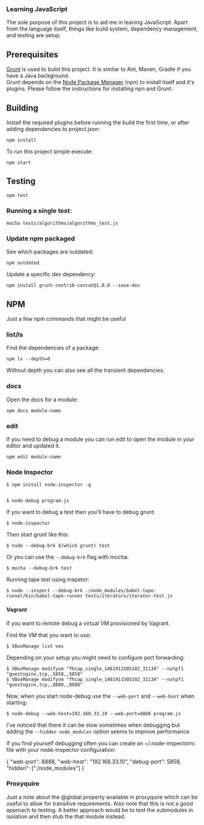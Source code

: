 ### Learning JavaScript
The sole purpose of this project is to aid me in leaning JavaScript. Apart from the language itself, things like build system, dependency management, 
and testing are setup.

## Prerequisites
[Grunt](http://gruntjs.com/) is used to build this project. It is similar to Ant, Maven, Gradle if you have a Java background.   
Grunt depends on the [Node Package Manager](https://npmjs.org/) (npn) to install itself and it's plugins. Please follow the instructions
for installing npn and Grunt.

## Building
Install the required plugins before running the build the first time, or after adding dependencies to project.json:

    npm install

To run this project simple execute:

    npm start

## Testing

    npm test

### Running a single test:

    mocha tests/algorithms/algorithms_test.js


### Update npm packaged
See which packages are outdated:

    npm outdated

Update a specific dev dependency:

    npm install grunt-contrib-concat@1.0.0 --save-dev


## NPM
Just a few npm commands that might be useful

### list/ls
Find the dependencies of a package:

    npm ls --depth=0

Without depth you can also see all the transient dependencies.

### docs
Open the docs for a module:

    npm docs module-name

### edit
If you need to debug a module you can run edit to open the module in your editor and
updated it.

    npm edit module-name


### Node Inspector

    $ npm install node-inspector -g


    $ node-debug program.js


If you want to debug a test then you'll have to debug grunt:

    $ node-inspector


Then start grunt like this:


    $ node --debug-brk $(which grunt) test

Or you can use the `--debug-brk` flag with mocha:

    $ mocha --debug-brk test


Running tape test using inspetor:

    $ node --inspect --debug-brk ./node_modules/babel-tape-runner/bin/babel-tape-runner tests/iterators/iterator-test.js

#### Vagrant
If you want to remote debug a virtual VM provisioned by Vagrant.

Find the VM that you want to use:

    $ VBoxManage list vms

Depending on your setup you might need to configure port forwarding:


    $ VBoxManage modifyvm "fhcap_single_1461911505182_31134" --natpf1 "guestnginx,tcp,,5858,,5858"
    $ VBoxManage modifyvm "fhcap_single_1461911505182_31134" --natpf1 "guestnginx,tcp,,8888,,8888"


Now, when you start node-debug use the ```--web-port``` and ```--web-host```  when starting:


    $ node-debug --web-host=192.168.33.10 --web-port=8888 program.js

I've noticed that there it can be slow sometimes when debugging but adding the `--hidden node_modules` option seems to improve performance.

If you find yourself debugging often you can create an ~/.node-inspectorrc file with your node-inspector configuration:

{
  "web-port": 8888,
  "web-host": "192.168.33.10",
  "debug-port": 5858,
  "hidden": ["./node_modules"]
}


### Proxyquire
Just a note about the @global property available in proxyquire which can be useful to allow for transitive requirements. Also note that this is not a
good approach to testing. A better approach would be to test the submodules in isolation and then stub the that module instead.

